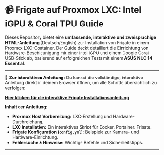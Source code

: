 # 📹 Frigate auf Proxmox LXC: Intel iGPU & Coral TPU Guide

Dieses Repository bietet eine **umfassende, interaktive und zweisprachige HTML-Anleitung** (Deutsch/English) zur Installation von Frigate in einem Proxmox LXC-Container. Der Guide deckt detailliert die Einrichtung von Hardware-Beschleunigung mit einer Intel iGPU und einem Google Coral USB-Stick ab, basierend auf erfolgreichen Tests mit einem **ASUS NUC 14 Essential**.

---

🔗 **Zur interaktiven Anleitung:**
Du kannst die vollständige, interaktive Anleitung direkt in deinem Browser öffnen, um alle Schritte übersichtlich zu verfolgen:

[**Hier klicken für die interaktive Frigate Installationsanleitung**](https://BastiZ0.github.io/Frigate-under-Proxmox-XLC-on-ASUS-NUC-14/)

**Inhalt der Anleitung:**
* **Proxmox Host Vorbereitung:** LXC-Erstellung und Hardware-Durchreichung.
* **LXC Installation:** Ein interaktives Skript für Docker, Portainer, Frigate.
* **Frigate Konfiguration (`config.yml`):** Beispiele zur Kamera- und Hardware-Einrichtung.
* **Fehlersuche & Hinweise:** Wichtige Befehle und Sicherheitstipps.

---

